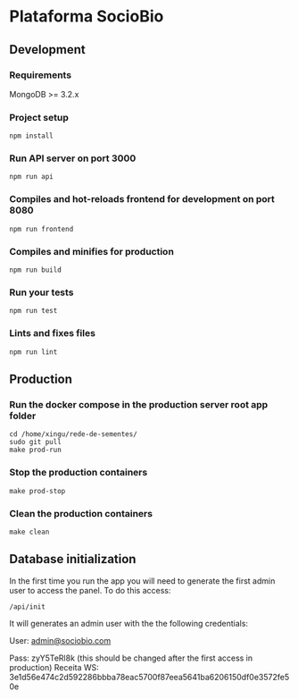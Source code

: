 # Plataforma SocioBio

## Development

### Requirements

MongoDB >= 3.2.x

### Project setup
```
npm install
```
### Run API server on port 3000
```
npm run api
```
### Compiles and hot-reloads frontend for development on port 8080
```
npm run frontend
```

### Compiles and minifies for production
```
npm run build
```

### Run your tests
```
npm run test
```

### Lints and fixes files
```
npm run lint
```

## Production

### Run the docker compose in the production server root app folder

```
cd /home/xingu/rede-de-sementes/
sudo git pull
make prod-run
```

### Stop the production containers

```
make prod-stop
```

### Clean the production containers

```
make clean
```

## Database initialization

In the first time you run the app you will need to generate the first admin user to access the panel. To do this access:

```
/api/init
```

It will generates an admin user with the the following credentials:

User: admin@sociobio.com

Pass: zyY5TeRl8k (this should be changed after the first access in production)
Receita WS: 3e1d56e474c2d592286bbba78eac5700f87eea5641ba6206150df0e3572fe50e
